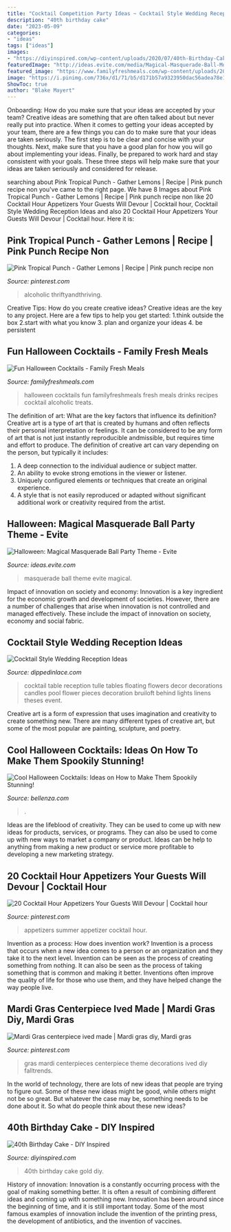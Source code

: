 ```yaml
---
title: "Cocktail Competition Party Ideas ~ Cocktail Style Wedding Reception Ideas"
description: "40th birthday cake"
date: "2023-05-09"
categories:
- "ideas"
tags: ["ideas"]
images:
- "https://diyinspired.com/wp-content/uploads/2020/07/40th-Birthday-Cake.jpg"
featuredImage: "http://ideas.evite.com/media/Magical-Masquerade-Ball-Mood-Board-1200.jpg"
featured_image: "https://www.familyfreshmeals.com/wp-content/uploads/2017/10/Halloween-Cocktails-Pinterest-Imgae.jpg"
image: "https://i.pinimg.com/736x/d1/71/b5/d171b57a9323950dac56adea78e1c074--mardi-gras-centerpieces.jpg"
ShowToc: true
author: "Blake Mayert"
---
```



Onboarding: How do you make sure that your ideas are accepted by your team?
Creative ideas are something that are often talked about but never really put into practice. When it comes to getting your ideas accepted by your team, there are a few things you can do to make sure that your ideas are taken seriously. The first step is to be clear and concise with your thoughts. Next, make sure that you have a good plan for how you will go about implementing your ideas. Finally, be prepared to work hard and stay consistent with your goals. These three steps will help make sure that your ideas are taken seriously and considered for release.

	

		
searching about Pink Tropical Punch - Gather Lemons | Recipe | Pink punch recipe non you've came to the right page. We have 8 Images about Pink Tropical Punch - Gather Lemons | Recipe | Pink punch recipe non like 20 Cocktail Hour Appetizers Your Guests Will Devour | Cocktail hour, Cocktail Style Wedding Reception Ideas and also 20 Cocktail Hour Appetizers Your Guests Will Devour | Cocktail hour. Here it is:
		
    
## Pink Tropical Punch - Gather Lemons | Recipe | Pink Punch Recipe Non

<img loading=lazy src="https://i.pinimg.com/736x/6c/1f/d2/6c1fd2159a4b5dadc5bdc1ed23e9f426.jpg" onerror="this.onerror=null;this.src='https://tse3.mm.bing.net/th?id=OIP.mak_RokYLlV135VFsbBNEgHaLH&amp;pid=15.1';" alt="Pink Tropical Punch - Gather Lemons | Recipe | Pink punch recipe non">

_Source: pinterest.com_

>alcoholic thriftyandthriving. 

	

Creative Tips: How do you create creative ideas?
Creative ideas are the key to any project. Here are a few tips to help you get started: 
1.think outside the box 
2.start with what you know 
3. plan and organize your ideas 
4. be persistent 

    
## Fun Halloween Cocktails - Family Fresh Meals

<img loading=lazy src="https://www.familyfreshmeals.com/wp-content/uploads/2017/10/Halloween-Cocktails-Pinterest-Imgae.jpg" onerror="this.onerror=null;this.src='https://tse4.mm.bing.net/th?id=OIP.0WVVM0vlLKXUWYbHgqMHLQHaNV&amp;pid=15.1';" alt="Fun Halloween Cocktails - Family Fresh Meals">

_Source: familyfreshmeals.com_

>halloween cocktails fun familyfreshmeals fresh meals drinks recipes cocktail alcoholic treats. 

	

The definition of art: What are the key factors that influence its definition?
Creative art is a type of art that is created by humans and often reflects their personal interpretation or feelings. It can be considered to be any form of art that is not just instantly reproducible andmissible, but requires time and effort to produce. The definition of creative art can vary depending on the person, but typically it includes:
1. A deep connection to the individual audience or subject matter.
2. An ability to evoke strong emotions in the viewer or listener.
3. Uniquely configured elements or techniques that create an original experience.
4. A style that is not easily reproduced or adapted without significant additional work or creativity required from the artist.

    
## Halloween: Magical Masquerade Ball Party Theme - Evite

<img loading=lazy src="http://ideas.evite.com/media/Magical-Masquerade-Ball-Mood-Board-1200.jpg" onerror="this.onerror=null;this.src='https://tse4.mm.bing.net/th?id=OIP.CxP8P_dgeqnCnN8mG0nl6AHaE8&amp;pid=15.1';" alt="Halloween: Magical Masquerade Ball Party Theme - Evite">

_Source: ideas.evite.com_

>masquerade ball theme evite magical. 

	

Impact of innovation on society and economy:
Innovation is a key ingredient for the economic growth and development of societies. However, there are a number of challenges that arise when innovation is not controlled and managed effectively. These include the impact of innovation on society, economy and social fabric.

    
## Cocktail Style Wedding Reception Ideas

<img loading=lazy src="http://dippedinlace.com/wp-content/uploads/2015/02/Cocktail-Style-Wedding-Reception-Ideas-12.jpg" onerror="this.onerror=null;this.src='https://tse2.mm.bing.net/th?id=OIP.B_GGE0p201Ym7ufLeAP5yAHaLJ&amp;pid=15.1';" alt="Cocktail Style Wedding Reception Ideas">

_Source: dippedinlace.com_

>cocktail table reception tulle tables floating flowers decor decorations candles pool flower pieces decoration bruiloft behind lights linens theses event. 

	

Creative art is a form of expression that uses imagination and creativity to create something new. There are many different types of creative art, but some of the most popular are painting, sculpture, and poetry.

    
## Cool Halloween Cocktails: Ideas On How To Make Them Spookily Stunning!

<img loading=lazy src="https://www.bellenza.com/party-ideas/wp-content/uploads/greenhalloweencocktail.jpg" onerror="this.onerror=null;this.src='https://tse4.mm.bing.net/th?id=OIP.o8nguhkk8fv63BV8sGD81wHaLe&amp;pid=15.1';" alt="Cool Halloween Cocktails: Ideas on How to Make Them Spookily Stunning!">

_Source: bellenza.com_

>. 

	

Ideas are the lifeblood of creativity. They can be used to come up with new ideas for products, services, or programs. They can also be used to come up with new ways to market a company or product. Ideas can be help to anything from making a new product or service more profitable to developing a new marketing strategy.

    
## 20 Cocktail Hour Appetizers Your Guests Will Devour | Cocktail Hour

<img loading=lazy src="https://i.pinimg.com/736x/b5/59/9d/b5599d7546ce2503331e53dcf8089697.jpg" onerror="this.onerror=null;this.src='https://tse3.mm.bing.net/th?id=OIP.Vmf-vM1mDT_RvVxefbvT7wHaLH&amp;pid=15.1';" alt="20 Cocktail Hour Appetizers Your Guests Will Devour | Cocktail hour">

_Source: pinterest.com_

>appetizers summer appetizer cocktail hour. 

	

Invention as a process: How does invention work?
Invention is a process that occurs when a new idea comes to a person or an organization and they take it to the next level. Invention can be seen as the process of creating something from nothing. It can also be seen as the process of taking something that is common and making it better. Inventions often improve the quality of life for those who use them, and they have helped change the way people live.

    
## Mardi Gras Centerpiece Ived Made | Mardi Gras Diy, Mardi Gras

<img loading=lazy src="https://i.pinimg.com/736x/d1/71/b5/d171b57a9323950dac56adea78e1c074--mardi-gras-centerpieces.jpg" onerror="this.onerror=null;this.src='https://tse3.mm.bing.net/th?id=OIP.SOsOW3L3W4wSOscptmaxyQDYEg&amp;pid=15.1';" alt="Mardi Gras centerpiece ived made | Mardi gras diy, Mardi gras">

_Source: pinterest.com_

>gras mardi centerpieces centerpiece theme decorations ived diy falltrends. 

	

In the world of technology, there are lots of new ideas that people are trying to figure out. Some of these new ideas might be good, while others might not be so great. But whatever the case may be, something needs to be done about it. So what do people think about these new ideas?

    
## 40th Birthday Cake - DIY Inspired

<img loading=lazy src="https://diyinspired.com/wp-content/uploads/2020/07/40th-Birthday-Cake.jpg" onerror="this.onerror=null;this.src='https://tse2.mm.bing.net/th?id=OIP.4Q2zQpa4bMF2ZPczTAcVBwHaJ3&amp;pid=15.1';" alt="40th Birthday Cake - DIY Inspired">

_Source: diyinspired.com_

>40th birthday cake gold diy. 

	

History of innovation:
Innovation is a constantly occurring process with the goal of making something better. It is often a result of combining different ideas and coming up with something new. Innovation has been around since the beginning of time, and it is still important today. Some of the most famous examples of innovation include the invention of the printing press, the development of antibiotics, and the invention of vaccines.

